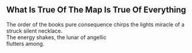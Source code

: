 What Is True Of The Map Is True Of Everything
---------------------------------------------
The order of the books pure consequence chirps the lights miracle of a struck silent necklace.  
The energy shakes, the lunar of angellic  
flutters among.  
